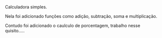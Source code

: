 Calculadora simples.

Nela foi adicionado funções como adição, subtração, soma e multiplicação.

Contudo foi adicionado o caulculo de porcentagem, trabalho nesse quisito.....